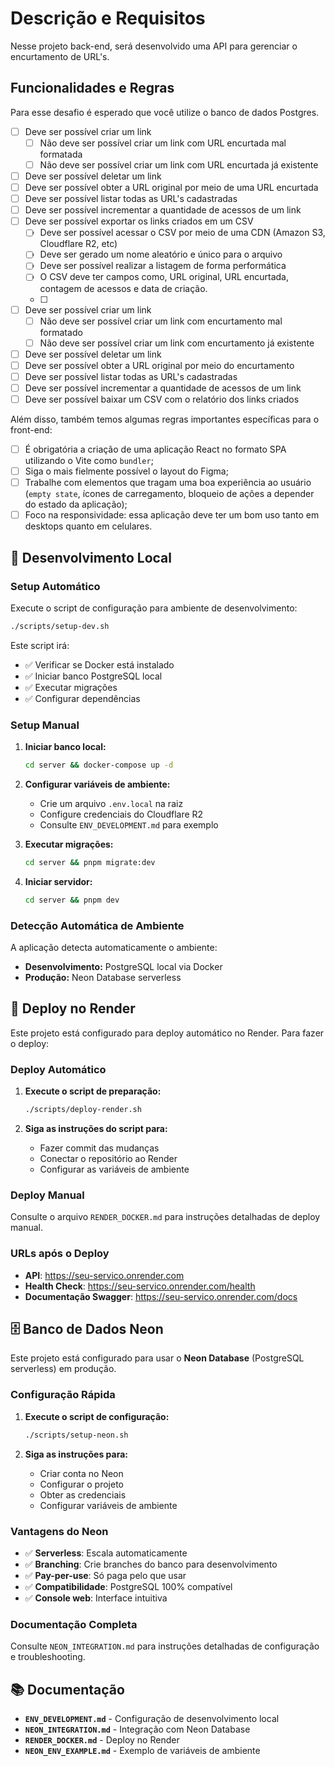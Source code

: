 # Descrição e Requisitos


Nesse projeto back-end, será desenvolvido uma API para gerenciar o encurtamento de URL's. 

## Funcionalidades e Regras


Para esse desafio é esperado que você utilize o banco de dados Postgres.


- [ ]  Deve ser possível criar um link
    - [ ]  Não deve ser possível criar um link com URL encurtada mal formatada
    - [ ]  Não deve ser possível criar um link com URL encurtada já existente
- [ ]  Deve ser possível deletar um link
- [ ]  Deve ser possível obter a URL original por meio de uma URL encurtada
- [ ]  Deve ser possível listar todas as URL's cadastradas
- [ ]  Deve ser possível incrementar a quantidade de acessos de um link
- [ ]  Deve ser possível exportar os links criados em um CSV
    - [ ]  Deve ser possível acessar o CSV por meio de uma CDN (Amazon S3, Cloudflare R2, etc)
    - [ ]  Deve ser gerado um nome aleatório e único para o arquivo
    - [ ]  Deve ser possível realizar a listagem de forma performática
    - [ ]  O CSV deve ter campos como, URL original, URL encurtada, contagem de acessos e data de criação.
    - [ ]  

- [ ]  Deve ser possível criar um link
    - [ ]  Não deve ser possível criar um link com encurtamento mal formatado
    - [ ]  Não deve ser possível criar um link com encurtamento já existente
- [ ]  Deve ser possível deletar um link
- [ ]  Deve ser possível obter a URL original por meio do encurtamento
- [ ]  Deve ser possível listar todas as URL's cadastradas
- [ ]  Deve ser possível incrementar a quantidade de acessos de um link
- [ ]  Deve ser possível baixar um CSV com o relatório dos links criados

Além disso, também temos algumas regras importantes específicas para o front-end:

- [ ]  É obrigatória a criação de uma aplicação React no formato SPA utilizando o Vite como `bundler`;
- [ ]  Siga o mais fielmente possível o layout do Figma;
- [ ]  Trabalhe com elementos que tragam uma boa experiência ao usuário (`empty state`, ícones de carregamento, bloqueio de ações a depender do estado da aplicação);
- [ ]  Foco na responsividade: essa aplicação deve ter um bom uso tanto em desktops quanto em celulares.

## 🚀 Desenvolvimento Local

### Setup Automático

Execute o script de configuração para ambiente de desenvolvimento:

```bash
./scripts/setup-dev.sh
```

Este script irá:
- ✅ Verificar se Docker está instalado
- ✅ Iniciar banco PostgreSQL local
- ✅ Executar migrações
- ✅ Configurar dependências

### Setup Manual

1. **Iniciar banco local:**
   ```bash
   cd server && docker-compose up -d
   ```

2. **Configurar variáveis de ambiente:**
   - Crie um arquivo `.env.local` na raiz
   - Configure credenciais do Cloudflare R2
   - Consulte `ENV_DEVELOPMENT.md` para exemplo

3. **Executar migrações:**
   ```bash
   cd server && pnpm migrate:dev
   ```

4. **Iniciar servidor:**
   ```bash
   cd server && pnpm dev
   ```

### Detecção Automática de Ambiente

A aplicação detecta automaticamente o ambiente:

- **Desenvolvimento:** PostgreSQL local via Docker
- **Produção:** Neon Database serverless

## 🚀 Deploy no Render

Este projeto está configurado para deploy automático no Render. Para fazer o deploy:

### Deploy Automático

1. **Execute o script de preparação:**
   ```bash
   ./scripts/deploy-render.sh
   ```

2. **Siga as instruções do script para:**
   - Fazer commit das mudanças
   - Conectar o repositório ao Render
   - Configurar as variáveis de ambiente

### Deploy Manual

Consulte o arquivo `RENDER_DOCKER.md` para instruções detalhadas de deploy manual.

### URLs após o Deploy

- **API**: https://seu-servico.onrender.com
- **Health Check**: https://seu-servico.onrender.com/health
- **Documentação Swagger**: https://seu-servico.onrender.com/docs

## 🗄️ Banco de Dados Neon

Este projeto está configurado para usar o **Neon Database** (PostgreSQL serverless) em produção.

### Configuração Rápida

1. **Execute o script de configuração:**
   ```bash
   ./scripts/setup-neon.sh
   ```

2. **Siga as instruções para:**
   - Criar conta no Neon
   - Configurar o projeto
   - Obter as credenciais
   - Configurar variáveis de ambiente

### Vantagens do Neon

- ✅ **Serverless**: Escala automaticamente
- ✅ **Branching**: Crie branches do banco para desenvolvimento
- ✅ **Pay-per-use**: Só paga pelo que usar
- ✅ **Compatibilidade**: PostgreSQL 100% compatível
- ✅ **Console web**: Interface intuitiva

### Documentação Completa

Consulte `NEON_INTEGRATION.md` para instruções detalhadas de configuração e troubleshooting.

## 📚 Documentação

- **`ENV_DEVELOPMENT.md`** - Configuração de desenvolvimento local
- **`NEON_INTEGRATION.md`** - Integração com Neon Database
- **`RENDER_DOCKER.md`** - Deploy no Render
- **`NEON_ENV_EXAMPLE.md`** - Exemplo de variáveis de ambiente